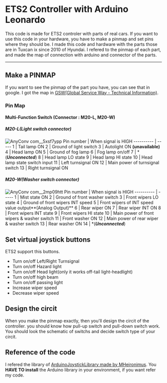 # ETS2 Controller with Arduino Leonardo

This code is made for ETS2 controler with parts of real cars.
If you want to use this code in your hardware, you have to make a pinmap and set pins where they should be.
I made this code and hardware with the parts those are in Tuxcan ix since 2010 of Hyundai.
I refered to the pinmap of each part, and made the map of connection with arduino and connector of the parts.

***

## Make a PINMAP

If you want to see the pinmap of the part you have, you can see that in google.
I got the map in [GSW(Global Service Way - Technical Information)](https://gsw.hyundai.com).

### Pin Map

#### Multi-Function Switch (Connector : M20-L, M20-W)

##### M20-L(Light switch connector)
![AnyConv com__5xsf7ypp](https://user-images.githubusercontent.com/81617707/130624823-6ad2b161-9b47-467c-9855-873a33e59208.jpg)
Pin number | When signal is HIGH
---------- | -----
1 | Tail lamp ON
2 | Ground of light switch
3 | Autolight ON **(unavailable)**
4 | Head lamp ON
5 | Ground of fog lamp
6 | Fog lamp on/off
7 | *(**_Unconnected_**)
8 | Head lamp LO state
9 | Head lamp HI state
10 | Head lamp state switch input
11 | Left turnsignal ON
12 | Main power of turnsignal switch
13 | Right turnsignal ON

##### M20-W(Washer switch connector)
![AnyConv com__2mp09htt](https://user-images.githubusercontent.com/81617707/130625074-c7b136cf-a74c-4ebd-96c7-9d39599c2efe.jpg)
Pin number | When signal is HIGH
---------- | -----
1 | Mist state ON
2 | Ground of front washer switch
3 | Front wipers LO state
4 | Ground of front wipers INT speed
5 | Front wipers of INT speed value output**(Analog Output)**
6 | Rear wiper ON
7 | Rear wiper INT ON
8 | Front wipers INT state
9 | Front wipers HI state
10 | Main power of front wipers & washer switch
11 | Front washer ON
12 | Main power of rear wiper & washer switch
13 | Rear washer ON
14 | *(**_Unconnected_**)

## Set virtual joystick buttons
ETS2 support this buttons.
* Turn on/off Left/Right Turnsignal
* Turn on/off Hazard light
* Turn on/off Head light(only it works off-tail light-headlight)
* Turn on/off high beam
* Turn on/off passing light
* Increase wiper speed
* Decrease wiper speed

## Design the circit
When you make the pinmap exactly, then you'll design the circit of the controller. you should know how pull-up switch and pull-down switch work. You should look the schematic of switchs and decide switch type of your circit.

## Reference of the code

I refered the library of [ArduinoJoystickLibrary made by MHeironimus](https://github.com/MHeironimus/ArduinoJoystickLibrary).
You __HAVE TO install__ the Arduino library in your environment, if you want refer my code.

